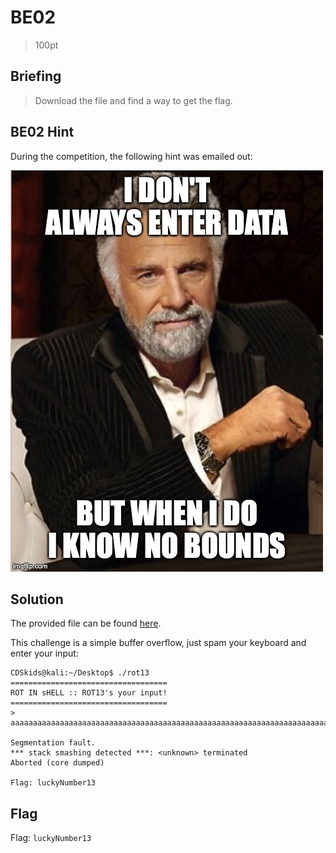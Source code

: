 # BE02
> 100pt

## Briefing
> Download the file and find a way to get the flag.

## BE02 Hint
During the competition, the following hint was emailed out:

![](BE02Hint.png)

## Solution
The provided file can be found [here](be02.zip).

This challenge is a simple buffer overflow, just spam your keyboard and enter your input:

```console
CDSkids@kali:~/Desktop$ ./rot13
===================================
ROT IN sHELL :: ROT13's your input!
===================================
> aaaaaaaaaaaaaaaaaaaaaaaaaaaaaaaaaaaaaaaaaaaaaaaaaaaaaaaaaaaaaaaaaaaaaaaaaaaaaaaaaaaaaaaa

Segmentation fault.
*** stack smashing detected ***: <unknown> terminated
Aborted (core dumped)

Flag: luckyNumber13
```
## Flag
Flag: `luckyNumber13`
